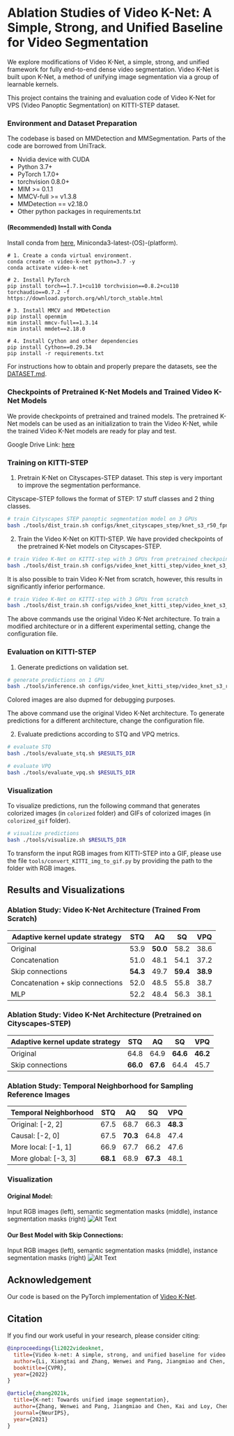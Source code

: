 # Ablation Studies of Video K-Net: A Simple, Strong, and Unified Baseline for Video Segmentation

We explore modifications of Video K-Net, a simple, strong, and unified framework for fully end-to-end dense video segmentation. Video K-Net is built upon K-Net, a method of unifying image segmentation via a group of learnable kernels.

This project contains the training and evaluation code of Video K-Net for VPS (Video Panoptic Segmentation) on KITTI-STEP dataset.


### Environment and Dataset Preparation 
The codebase is based on MMDetection and MMSegmentation. Parts of the code are borrowed from UniTrack.
* Nvidia device with CUDA 
* Python 3.7+
* PyTorch 1.7.0+
* torchvision 0.8.0+
* MIM >= 0.1.1
* MMCV-full >= v1.3.8
* MMDetection == v2.18.0
* Other python packages in requirements.txt

#### (Recommended) Install with Conda

Install conda from [here](https://repo.anaconda.com/miniconda/), Miniconda3-latest-(OS)-(platform).
```shell
# 1. Create a conda virtual environment.
conda create -n video-k-net python=3.7 -y
conda activate video-k-net

# 2. Install PyTorch
pip install torch==1.7.1+cu110 torchvision==0.8.2+cu110 torchaudio==0.7.2 -f https://download.pytorch.org/whl/torch_stable.html

# 3. Install MMCV and MMDetection
pip install openmim
mim install mmcv-full==1.3.14
mim install mmdet==2.18.0

# 4. Install Cython and other dependencies
pip install Cython==0.29.34
pip install -r requirements.txt
```

For instructions how to obtain and properly prepare the datasets, see the [DATASET.md](https://github.com/timpostuvan/Video-K-Net/blob/main/DATASET.md).


### Checkpoints of Pretrained K-Net Models and Trained Video K-Net Models

We provide checkpoints of pretrained and trained models. The pretrained K-Net models can be used as an initialization to train the Video K-Net, while the trained Video K-Net models are ready for play and test.

Google Drive Link: [here](https://drive.google.com/drive/folders/1DQvusMenJ01Am53-6UYAWaKx7naFrwOi?usp=sharing)


### Training on KITTI-STEP

1. Pretrain K-Net on Cityscapes-STEP dataset. This step is very important to improve the segmentation performance.

Cityscape-STEP follows the format of STEP: 17 stuff classes and 2 thing classes. 

```bash
# train Cityscapes STEP panoptic segmentation model on 3 GPUs
bash ./tools/dist_train.sh configs/knet_cityscapes_step/knet_s3_r50_fpn.py 3 $WORK_DIR --no-validate
```

2. Train the Video K-Net on KITTI-STEP. We have provided checkpoints of the pretrained K-Net models on Cityscapes-STEP.

```bash
# train Video K-Net on KITTI-step with 3 GPUs from pretrained checkpoint
bash ./tools/dist_train.sh configs/video_knet_kitti_step/video_knet_s3_r50_rpn_1x_kitti_step_sigmoid_stride2_mask_embed_link_ffn_joint_train.py 3 $WORK_DIR --no-validate --load-from $CHECKPOINT
```

It is also possible to train Video K-Net from scratch, however, this results in significantly inferior performance.

```bash
# train Video K-Net on KITTI-step with 3 GPUs from scratch
bash ./tools/dist_train.sh configs/video_knet_kitti_step/video_knet_s3_r50_rpn_1x_kitti_step_sigmoid_stride2_mask_embed_link_ffn_joint_train.py 3 $WORK_DIR --no-validate
```

The above commands use the original Video K-Net architecture. To train a modified architecture or in a different experimental setting, change the configuration file.


### Evaluation on KITTI-STEP

1. Generate predictions on validation set.

```bash
# generate predictions on 1 GPU
bash ./tools/inference.sh configs/video_knet_kitti_step/video_knet_s3_r50_rpn_1x_kitti_step_sigmoid_stride2_mask_embed_link_ffn_joint_train.py $CHECKPOINT $RESULTS_DIR
```

Colored images are also dupmed for debugging purposes.

The above command use the original Video K-Net architecture. To generate predictions for a different architecture, change the configuration file.

2. Evaluate predictions according to STQ and VPQ metrics.

```bash
# evaluate STQ
bash ./tools/evaluate_stq.sh $RESULTS_DIR 
```

```bash
# evaluate VPQ
bash ./tools/evaluate_vpq.sh $RESULTS_DIR
```


### Visualization

To visualize predictions, run the following command that generates colorized images (in `colorized` folder) and GIFs of colorized images (in `colorized_gif` folder).

```bash
# visualize predictions
bash ./tools/visualize.sh $RESULTS_DIR
```

To transform the input RGB images from KITTI-STEP into a GIF, please use the file `tools/convert_KITTI_img_to_gif.py` by providing the path to the folder with RGB images.


## Results and Visualizations


### Ablation Study: Video K-Net Architecture (Trained From Scratch)

| Adaptive kernel update strategy  | STQ      | AQ       | SQ       | VPQ      |  
|----------------------------------|----------|----------|----------|----------|
| Original                         | 53.9     | **50.0** | 58.2     | 38.6     |
| Concatenation                    | 51.0     | 48.1     | 54.1     | 37.2     |
| Skip connections                 | **54.3** | 49.7     | **59.4** | **38.9** |
| Concatenation + skip connections | 52.0     | 48.5     | 55.8     | 38.7     |
| MLP                              | 52.2     | 48.4     | 56.3     | 38.1     |


### Ablation Study: Video K-Net Architecture (Pretrained on Cityscapes-STEP)

| Adaptive kernel update strategy  | STQ      | AQ       | SQ       | VPQ      |  
|----------------------------------|----------|----------|----------|----------|
| Original                         | 64.8     | 64.9     | **64.6** | **46.2** |
| Skip connections                 | **66.0** | **67.6** | 64.4     | 45.7     |


### Ablation Study: Temporal Neighborhood for Sampling Reference Images

| Temporal Neighborhood | STQ      | AQ       | SQ       | VPQ      |  
|-----------------------|----------|----------|----------|----------|
| Original: [-2, 2]     | 67.5     | 68.7     | 66.3     | **48.3** |
| Causal: [-2, 0]       | 67.5     | **70.3** | 64.8     | 47.4     |
| More local: [-1, 1]   | 66.9     | 67.7     | 66.2     | 47.6     |
| More global: [-3, 3]  | **68.1** | 68.9     | **67.3** | 48.1     |


### Visualization
#### Original Model:
Input RGB images (left), semantic segmentation masks (middle), instance segmentation masks (right)
![Alt Text](./figs/video_knet_step_pretrained.gif)

#### Our Best Model with Skip Connections:
Input RGB images (left), semantic segmentation masks (middle), instance segmentation masks (right)
![Alt Text](./figs/video_knet_step_pretrained_skip.gif)


## Acknowledgement

Our code is based on the PyTorch implementation of [Video K-Net](https://github.com/lxtGH/Video-K-Net).

## Citation

If you find our work useful in your research, please consider citing:

```bibtex
@inproceedings{li2022videoknet,
  title={Video k-net: A simple, strong, and unified baseline for video segmentation},
  author={Li, Xiangtai and Zhang, Wenwei and Pang, Jiangmiao and Chen, Kai and Cheng, Guangliang and Tong, Yunhai and Loy, Chen Change},
  booktitle={CVPR},
  year={2022}
}

@article{zhang2021k,
  title={K-net: Towards unified image segmentation},
  author={Zhang, Wenwei and Pang, Jiangmiao and Chen, Kai and Loy, Chen Change},
  journal={NeurIPS},
  year={2021}
}
```